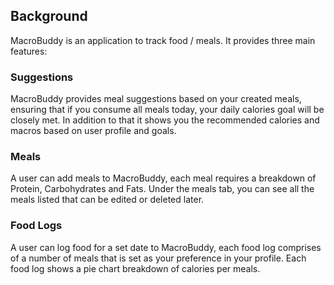 ## Background
MacroBuddy is an application to track food / meals. It provides three main features:
### Suggestions 
   MacroBuddy provides meal suggestions based on your created meals, ensuring that if you consume all meals today, 
   your daily calories goal will be closely met. In addition to that it shows you the recommended calories and macros 
   based on user profile and goals. 
     
### Meals
   A user can add meals to MacroBuddy, each meal requires a breakdown of Protein, Carbohydrates and Fats. Under the meals
   tab, you can see all the meals listed that can be edited or deleted later.
    
### Food Logs
   A user can log food for a set date to MacroBuddy, each food log comprises of a number of meals that is set as your 
   preference in your profile. Each food log shows a pie chart breakdown of calories per meals.
   
